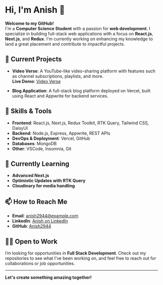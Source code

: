 # Hi, I'm Anish 👋

**Welcome to my GitHub!**  
I'm a **Computer Science Student** with a passion for **web development**. I specialize in building full-stack web applications with a focus on **React.js**, **Next.js**, and **Redux**. I'm currently working on enhancing my knowledge to land a great placement and contribute to impactful projects.

## 🔭 Current Projects

- **Video Verse**: A YouTube-like video-sharing platform with features such as channel subscriptions, playlists, and more.  
  **Live Demo**: [Video Verse](https://video-verse-gamma.vercel.app)
  
- **Blog Application**: A full-stack blog platform deployed on Vercel, built using React and Appwrite for backend services.

## 💼 Skills & Tools

- **Frontend**: React.js, Next.js, Redux Toolkit, RTK Query, Tailwind CSS, DaisyUI
- **Backend**: Node.js, Express, Appwrite, REST APIs
- **DevOps & Deployment**: Vercel, GitHub
- **Databases**: MongoDB
- **Other**: VSCode, Insomnia, Git

## 🌱 Currently Learning

- **Advanced Next.js**
- **Optimistic Updates with RTK Query**
- **Cloudinary for media handling**

## 📫 How to Reach Me

- **Email**: anish2944@example.com
- **LinkedIn**: [Anish on LinkedIn](https://www.linkedin.com/in/anish)
- **GitHub**: [Anish2944](https://github.com/Anish2944)

## 👨‍💻 Open to Work

I’m looking for opportunities in **Full Stack Development**. Check out my repositories to see what I’ve been working on, and feel free to reach out for collaborations or job opportunities.

---

**Let's create something amazing together!**
